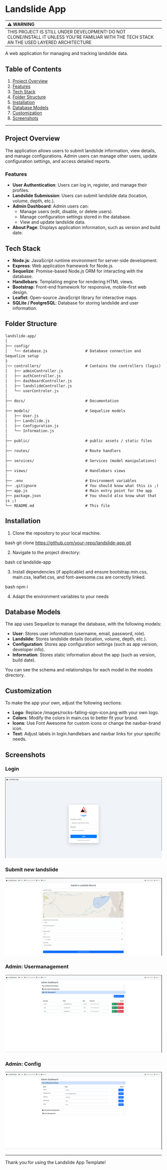 # Landslide App

| :warning: WARNING           |
|:----------------------------|
| THIS PROJECT IS STILL UNDER DEVELOPMENT! DO NOT CLONE/INSTALL IT UNLESS YOU'RE FAMILIAR WITH THE TECH STACK AN THE USED LAYERED ARCHITECTURE      |


A web application for managing and tracking landslide data. 

## Table of Contents

1. [Project Overview](#project-overview)
2. [Features](#features)
3. [Tech Stack](#tech-stack)
4. [Folder Structure](#folder-structure)
5. [Installation](#installation)
6. [Database Models](#database-models)
7. [Customization](#customization)
8. [Screenshots](#screenshots)

---

## Project Overview

The application allows users to submit landslide information, view details, and manage configurations. Admin users can manage other users, update configuration settings, and access detailed reports.

### Features
- **User Authentication**: Users can log in, register, and manage their profiles.
- **Landslide Submission**: Users can submit landslide data (location, volume, depth, etc.).
- **Admin Dashboard**: Admin users can:
  - Manage users (edit, disable, or delete users).
  - Manage configuration settings stored in the database.
  - View and update landslide data.
- **About Page**: Displays application information, such as version and build date.

## Tech Stack

- **Node.js**: JavaScript runtime environment for server-side development.
- **Express**: Web application framework for Node.js.
- **Sequelize**: Promise-based Node.js ORM for interacting with the database.
- **Handlebars**: Templating engine for rendering HTML views.
- **Bootstrap**: Front-end framework for responsive, mobile-first web design.
- **Leaflet**: Open-source JavaScript library for interactive maps.
- **SQLite / PostgreSQL**: Database for storing landslide and user information.

## Folder Structure
```plaintext
landslide-app/
│
├── config/
│   └── database.js                 # Database connection and Sequelize setup
├
│── controllers/                    # Contains the controllers (logic)
│   ├── adminController.js
│   ├── authController.js
│   ├── dashboardController.js
│   ├── landslideController.js
│   └── userControler.js
│
├── docs/	                        # Documentation
│
├── models/                         # Sequelize models
│   ├── User.js
│   ├── Landslide.js
│   ├── Configuration.js
│   └── Information.js
│
├── public/                         # public assets / static files
│
├── routes/                         # Route handlers
│
├── services/	                    # Services (model manipulations)
│
├── views/                          # Handlebars views
│
├── .env                            # Environment variables
├── .gitignore		                # You should know what this is ;)
├── app.js                          # Main entry point for the app
├── package.json                    # You should also know what that is ;)
└── README.md                       # This file
```




## Installation

1. Clone the repository to your local machine.
   

bash
   git clone https://github.com/your-repo/landslide-app.git


2. Navigate to the project directory:
   

bash
   cd landslide-app


3. Install dependencies (if applicable) and ensure bootstrap.min.css, main.css, leaflet.css, and font-awesome.css are correctly linked.
   

bash
   npm i


4. Adapt the environment variables to your needs

## Database Models

The app uses Sequelize to manage the database, with the following models:

- **User**: Stores user information (username, email, password, role).
- **Landslide**: Stores landslide details (location, volume, depth, etc.).
- **Configuration**: Stores app configuration settings (such as app version, developer info).
- **Information**: Stores static information about the app (such as version, build date).

You can see the schema and relationships for each model in the models directory.


## Customization

To make the app your own, adjust the following sections:

- **Logo**: Replace /images/rocks-falling-sign-icon.png with your own logo.
- **Colors**: Modify the colors in main.css to better fit your brand.
- **Icons**: Use Font Awesome for custom icons or change the navbar-brand icon.
- **Text**: Adjust labels in login.handlebars and navbar links for your specific needs.

## Screenshots

### Login
![login](./docs/login.png)

### Submit new landslide
![submit-landslide](./docs/submit-landslide.png)

### Admin: Usermanagement
![adminpanel-usermanagement](./docs/adminpanel-usermanagement.png)

### Admin: Config
![adminpanel-config](./docs/adminpanel-config.png)

---

Thank you for using the Landslide App Template!